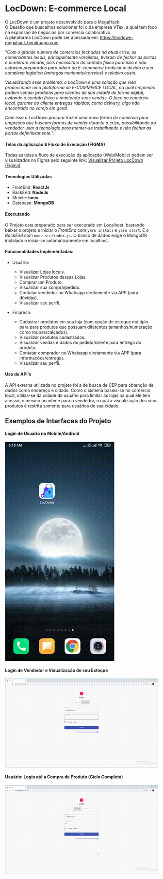 # LocDown: E-commerce Local
O LocDown é um projeto desenvolvido para o MegaHack.<br/>O Desafio que buscamos solucionar foi o da empresa VTex, a qual tem foco na expansão de negócios por comércio colaborativo.<br>
A plataforma LocDown pode ser acessada em: https://locdown-megahack.herokuapp.com

"<i>Com o grande número de comércios fechados na atual crise, os comerciantes locais, principalmente varejistas, tiveram de fechar as portas e perderam vendas, pois necessitam do contato físico para isso e não estavam preparados para aderir ao E-commerce tradicional devido a sua complexa logística (entregas nacionais/correios) e relativo custo.
<p>Visualizando esse problema, o LocDown é uma solução que visa proporcionar uma plataforma de E-COMMERCE LOCAL, na qual empresas podem vender produtos para clientes de sua cidade de forma digital, evitando o contato físico e mantendo suas vendas. O foco no comércio local, garante ao cliente entregas rápidas, como delivery, algo não encontrado no varejo em geral.<p>Com isso o LocDown procura trazer uma nova forma de comércio para empresas que buscam formas de vender durante a crise, possibilitando ao vendedor usar a tecnologia para manter-se trabalhando e não fechar as portas definitivamente.</i>".

#### Telas da aplicação & Fluxo de Execução (FIGMA)
Todas as telas e fluxo de execução da aplicação (Web/Mobile) podem ser visualizados no Figma pelo seguinte link: <a href="https://www.figma.com/file/7EBM5HmE4tfIpKU1d4DI4G/LocDown-APP-View?node-id=0%3A1">Visualizar Projeto LocDown (Figma)</a>

#### Tecnologias Utilizadas

* FrontEnd: <b>ReactJs</b>
* BackEnd: <b>NodeJs</b>
* Mobile: <b>Ionic</b>
* Database: <b>MongoDB</b>

#### Executando
O Projeto esta preparado para ser executado em Localhost, bastando baixar o projeto e iniciar o <i>FrontEnd</i> com ```yarn install``` e ```yarn start```. E o <i>BackEnd</i> com ```node src/index.js```.
O banco de dados exige o MongoDB instalado e inicia-se automaticamente em localhost.

#### Funcionalidades Implementadas:

 * Usuário:
    * Visualizar Lojas locais.
    * Visualizar Produtos dessas Lojas.
    * Comprar um Produto.
    * Visualizar sua compra/pedido.
    * Contatar vendedor no Whatsapp  diretamente via APP (para dúvidas).
    * Visualizar seu perfil.

 * Empresa:
    * Cadastrar produtos em sua loja (com opção de estoque múltiplo para para produtos que possuam diferentes tamanhos/numeração como roupas/calçados).
    * Visualizar produtos cadastrados.
    * Visualizar vendas e dados do pedido/cliente para entrega do produto.
    * Contatar comprador no Whatsapp  diretamente via APP (para informações/entrega).
    * Visualizar seu perfil.

#### Uso de API's
A API externa utilizada no projeto foi a de busca de CEP para obtenção de dados como endereço e cidade. Como o sistema baseia-se no comércio local, utiliza-se da cidade do usuário para limitar as lojas na qual ele tem acesso, o mesmo acontece para o vendedor, o qual a visualização dos seus produtos é restrita somente para usuários de sua cidade.

## Exemplos de Interfaces do Projeto

#### Login de Usuário no Mobile/Android
![](Example1.gif)

#### Login de Vendedor e Visualização de seu Estoque
![](Example2.gif)

#### Usuário: Login até a Compra de Produto (Ciclo Completo)
![](Example3.gif)